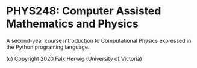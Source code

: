# PHYS248: Computer Assisted Mathematics and Physics

A second-year course Introduction to Computational Physics expressed in the Python programing language.

(c) Copyright 2020 Falk Herwig (University of Victoria)

